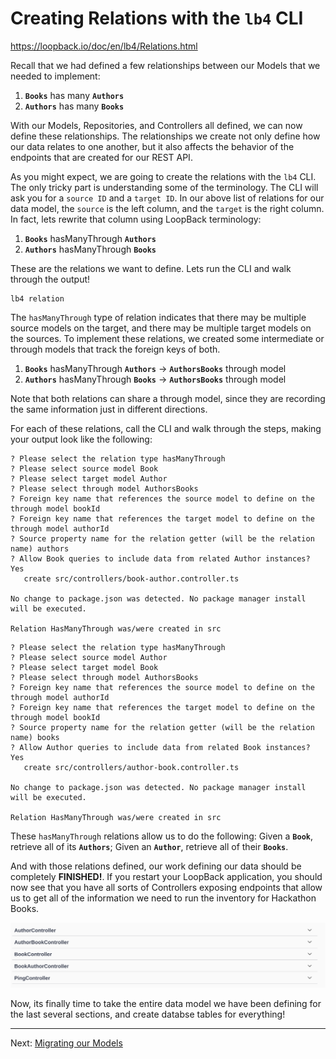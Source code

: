 # Creating Relations with the `lb4` CLI

https://loopback.io/doc/en/lb4/Relations.html

Recall that we had defined a few relationships between our Models that we needed to implement:

1. **`Books`** has many **`Authors`**
2. **`Authors`** has many **`Books`**

With our Models, Repositories, and Controllers all defined, we can now define these relationships. The relationships we create not only define how our data relates to one another, but it also affects the behavior of the endpoints that are created for our REST API.

As you might expect, we are going to create the relations with the `lb4` CLI. The only tricky part is understanding some of the terminology. The CLI will ask you for a `source ID` and a `target ID`. In our above list of relations for our data model, the `source` is the left column, and the `target` is the right column. In fact, lets rewrite that column using LoopBack terminology:

1. **`Books`** hasManyThrough **`Authors`**
2. **`Authors`** hasManyThrough **`Books`**

These are the relations we want to define. Lets run the CLI and walk through the output!

```
lb4 relation
```

The `hasManyThrough` type of relation indicates that there may be multiple source models on the target, and there may be multiple target models on the sources. To implement these relations, we created some intermediate or through models that track the foreign keys of both.

1. **`Books`** hasManyThrough **`Authors`** -> **`AuthorsBooks`** through model
2. **`Authors`** hasManyThrough **`Books`** -> **`AuthorsBooks`** through model

Note that both relations can share a through model, since they are recording the same information just in different directions.

For each of these relations, call the CLI and walk through the steps, making your output look like the following:

```
? Please select the relation type hasManyThrough
? Please select source model Book
? Please select target model Author
? Please select through model AuthorsBooks
? Foreign key name that references the source model to define on the through model bookId
? Foreign key name that references the target model to define on the through model authorId
? Source property name for the relation getter (will be the relation name) authors
? Allow Book queries to include data from related Author instances?  Yes
   create src/controllers/book-author.controller.ts

No change to package.json was detected. No package manager install will be executed.

Relation HasManyThrough was/were created in src
```

```
? Please select the relation type hasManyThrough
? Please select source model Author
? Please select target model Book
? Please select through model AuthorsBooks
? Foreign key name that references the source model to define on the through model authorId
? Foreign key name that references the target model to define on the through model bookId
? Source property name for the relation getter (will be the relation name) books
? Allow Author queries to include data from related Book instances?  Yes
   create src/controllers/author-book.controller.ts

No change to package.json was detected. No package manager install will be executed.

Relation HasManyThrough was/were created in src
```

These `hasManyThrough` relations allow us to do the following: Given a **`Book`**, retrieve all of its **`Authors`**; Given an **`Author`**, retrieve all of their **`Books`**.

And with those relations defined, our work defining our data should be completely **FINISHED!**. If you restart your LoopBack application, you should now see that you have all sorts of Controllers exposing endpoints that allow us to get all of the information we need to run the inventory for Hackathon Books.

![All of our Controllers defined](assets/i.allrelationcontrollers.png)

Now, its finally time to take the entire data model we have been defining for the last several sections, and create databse tables for everything!

---
Next: [Migrating our Models](j.loopback-migration.md)